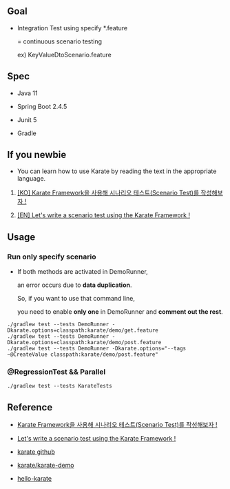 ## Goal

* Integration Test using specify *.feature 

  = continuous scenario testing

  ex) KeyValueDtoScenario.feature



## Spec

* Java 11

* Spring Boot 2.4.5

* Junit 5

* Gradle


## If you newbie

* You can learn how to use Karate by reading the text in the appropriate language.

1. [[KO] Karate Framework을 사용해 시나리오 테스트(Scenario Test)를 작성해보자 !](https://goodgid.github.io/Karate-Scenario-Test-Automation-Framework/)

2. [[EN] Let's write a scenario test using the Karate Framework !](https://goodgid.github.io/EN-Karate-Scenario-Test-Automation-Framework/)


## Usage

### Run only specify scenario

* If both methods are activated in DemoRunner, 
  
  an error occurs due to **data duplication**. 
  
  So, if you want to use that command line, 

  you need to enable **only one** in DemoRunner and **comment out the rest**.

``` 
./gradlew test --tests DemoRunner -Dkarate.options=classpath:karate/demo/get.feature
./gradlew test --tests DemoRunner -Dkarate.options=classpath:karate/demo/post.feature
./gradlew test --tests DemoRunner -Dkarate.options="--tags ~@CreateValue classpath:karate/demo/post.feature"
```

### @RegressionTest && Parallel

```
./gradlew test --tests KarateTests
```



## Reference

* [Karate Framework을 사용해 시나리오 테스트(Scenario Test)를 작성해보자 !](https://goodgid.github.io/Karate-Scenario-Test-Automation-Framework/)

* [Let's write a scenario test using the Karate Framework !](https://goodgid.github.io/EN-Karate-Scenario-Test-Automation-Framework/)

* [karate github](https://github.com/intuit/karate)

* [karate/karate-demo](https://github.com/intuit/karate/tree/master/karate-demo)

* [hello-karate](https://github.com/Sdaas/hello-karate)

